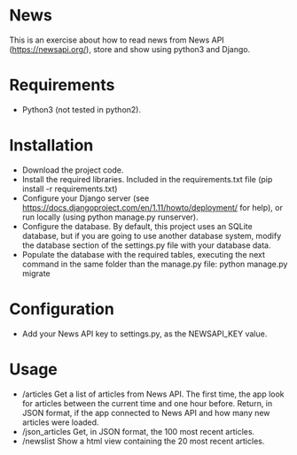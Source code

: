 News
====

This is an exercise about how to read news from News API (https://newsapi.org/), store and show using python3 and Django.

Requirements
============
* Python3 (not tested in python2).

Installation
============

* Download the project code.
* Install the required libraries.
    Included in the requirements.txt file (pip install -r requirements.txt)
* Configure your Django server (see https://docs.djangoproject.com/en/1.11/howto/deployment/ for help),
    or run locally (using python manage.py runserver).
* Configure the database.
    By default, this project uses an SQLite database, but if you are going to use another database system,
    modify the database section of the settings.py file with your database data.
* Populate the database with the required tables, executing the next command in the same folder than the manage.py file:
    python manage.py migrate

Configuration
=============
* Add your News API key to settings.py, as the NEWSAPI_KEY value.


Usage
=====
* /articles
    Get a list of articles from News API.
    The first time, the app look for articles between the current time and one hour before.
    Return, in JSON format, if the app connected to News API and how many new articles were loaded.
* /json_articles
    Get, in JSON format, the 100 most recent articles.
* /newslist
    Show a html view containing the 20 most recent articles.